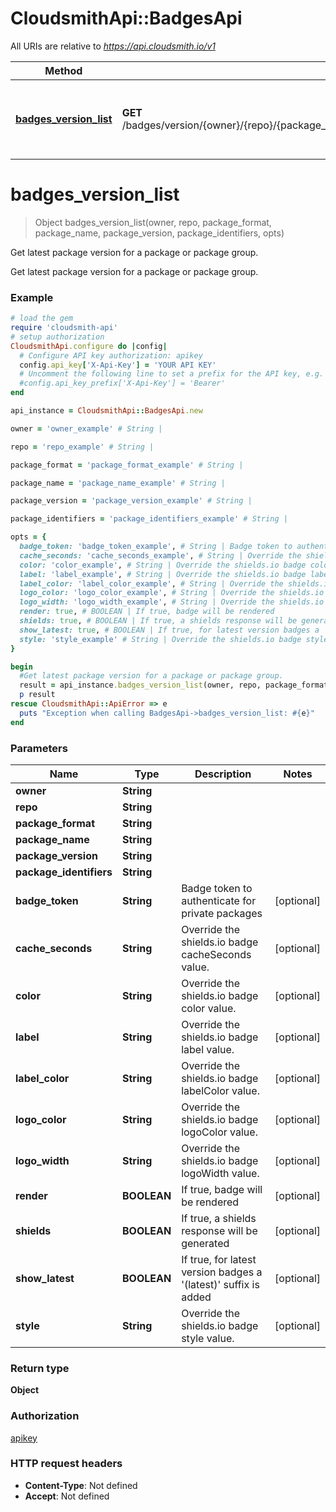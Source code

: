 # CloudsmithApi::BadgesApi

All URIs are relative to *https://api.cloudsmith.io/v1*

Method | HTTP request | Description
------------- | ------------- | -------------
[**badges_version_list**](BadgesApi.md#badges_version_list) | **GET** /badges/version/{owner}/{repo}/{package_format}/{package_name}/{package_version}/{package_identifiers}/ | Get latest package version for a package or package group.


# **badges_version_list**
> Object badges_version_list(owner, repo, package_format, package_name, package_version, package_identifiers, opts)

Get latest package version for a package or package group.

Get latest package version for a package or package group.

### Example
```ruby
# load the gem
require 'cloudsmith-api'
# setup authorization
CloudsmithApi.configure do |config|
  # Configure API key authorization: apikey
  config.api_key['X-Api-Key'] = 'YOUR API KEY'
  # Uncomment the following line to set a prefix for the API key, e.g. 'Bearer' (defaults to nil)
  #config.api_key_prefix['X-Api-Key'] = 'Bearer'
end

api_instance = CloudsmithApi::BadgesApi.new

owner = 'owner_example' # String | 

repo = 'repo_example' # String | 

package_format = 'package_format_example' # String | 

package_name = 'package_name_example' # String | 

package_version = 'package_version_example' # String | 

package_identifiers = 'package_identifiers_example' # String | 

opts = { 
  badge_token: 'badge_token_example', # String | Badge token to authenticate for private packages
  cache_seconds: 'cache_seconds_example', # String | Override the shields.io badge cacheSeconds value.
  color: 'color_example', # String | Override the shields.io badge color value.
  label: 'label_example', # String | Override the shields.io badge label value.
  label_color: 'label_color_example', # String | Override the shields.io badge labelColor value.
  logo_color: 'logo_color_example', # String | Override the shields.io badge logoColor value.
  logo_width: 'logo_width_example', # String | Override the shields.io badge logoWidth value.
  render: true, # BOOLEAN | If true, badge will be rendered
  shields: true, # BOOLEAN | If true, a shields response will be generated
  show_latest: true, # BOOLEAN | If true, for latest version badges a '(latest)' suffix is added
  style: 'style_example' # String | Override the shields.io badge style value.
}

begin
  #Get latest package version for a package or package group.
  result = api_instance.badges_version_list(owner, repo, package_format, package_name, package_version, package_identifiers, opts)
  p result
rescue CloudsmithApi::ApiError => e
  puts "Exception when calling BadgesApi->badges_version_list: #{e}"
end
```

### Parameters

Name | Type | Description  | Notes
------------- | ------------- | ------------- | -------------
 **owner** | **String**|  | 
 **repo** | **String**|  | 
 **package_format** | **String**|  | 
 **package_name** | **String**|  | 
 **package_version** | **String**|  | 
 **package_identifiers** | **String**|  | 
 **badge_token** | **String**| Badge token to authenticate for private packages | [optional] 
 **cache_seconds** | **String**| Override the shields.io badge cacheSeconds value. | [optional] 
 **color** | **String**| Override the shields.io badge color value. | [optional] 
 **label** | **String**| Override the shields.io badge label value. | [optional] 
 **label_color** | **String**| Override the shields.io badge labelColor value. | [optional] 
 **logo_color** | **String**| Override the shields.io badge logoColor value. | [optional] 
 **logo_width** | **String**| Override the shields.io badge logoWidth value. | [optional] 
 **render** | **BOOLEAN**| If true, badge will be rendered | [optional] 
 **shields** | **BOOLEAN**| If true, a shields response will be generated | [optional] 
 **show_latest** | **BOOLEAN**| If true, for latest version badges a &#39;(latest)&#39; suffix is added | [optional] 
 **style** | **String**| Override the shields.io badge style value. | [optional] 

### Return type

**Object**

### Authorization

[apikey](../README.md#apikey)

### HTTP request headers

 - **Content-Type**: Not defined
 - **Accept**: Not defined




